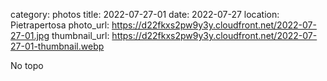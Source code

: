 category: photos 
title: 2022-07-27-01
date: 2022-07-27
location: Pietrapertosa
photo_url: https://d22fkxs2pw9y3y.cloudfront.net/2022-07-27-01.jpg
thumbnail_url: https://d22fkxs2pw9y3y.cloudfront.net/2022-07-27-01-thumbnail.webp

No topo